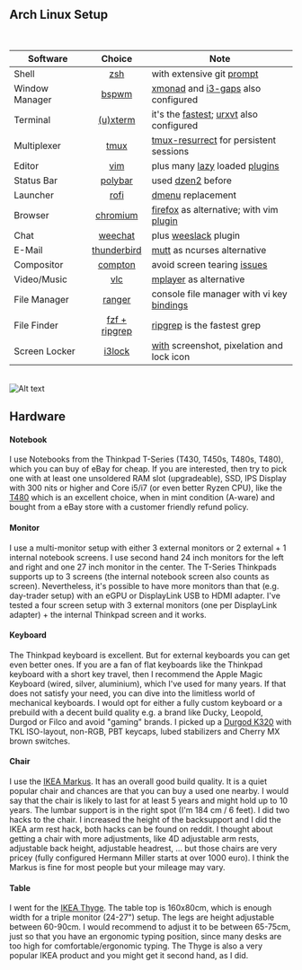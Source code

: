 ## Arch Linux Setup

<br>

| Software | Choice | Note
| ------------- |:-------------:|-------------|
| Shell | [zsh](https://wiki.archlinux.org/index.php/zsh) | with extensive git [prompt](https://github.com/starcraftman/zsh-git-prompt)
| Window Manager | [bspwm](https://wiki.archlinux.org/index.php/bspwm) | [xmonad](https://github.com/xmonad/xmonad) and [i3-gaps](https://github.com/Airblader/i3) also configured
| Terminal      | [(u)xterm](https://wiki.archlinux.org/index.php/Xterm) | it's the [fastest](https://lwn.net/Articles/751763/); [urxvt](https://wiki.archlinux.org/index.php/Rxvt-unicode) also configured
| Multiplexer | [tmux](https://wiki.archlinux.org/index.php/tmux) | [tmux-resurrect](https://github.com/tmux-plugins/tmux-resurrect) for persistent sessions
| Editor      | [vim](https://wiki.archlinux.org/index.php/vim) | plus many [lazy](https://github.com/junegunn/vim-plug#on-demand-loading-of-plugins) loaded [plugins](https://github.com/madnight/dotfiles/blob/master/vim/plugins.vim)
| Status Bar | [polybar](https://github.com/jaagr/polybar) | used [dzen2](https://wiki.archlinux.org/index.php/Dzen) before
| Launcher | [rofi](https://wiki.archlinux.org/index.php/rofi) | [dmenu](https://wiki.archlinux.org/index.php/dmenu) replacement
| Browser | [chromium](https://wiki.archlinux.org/index.php/chromium) | [firefox](https://wiki.archlinux.org/index.php/Firefox) as alternative; with vim [plugin](https://github.com/1995eaton/chromium-vim)
| Chat | [weechat](https://wiki.archlinux.org/index.php/Weechat) | plus [weeslack](https://github.com/wee-slack/wee-slack) plugin
| E-Mail | [thunderbird](https://wiki.archlinux.org/index.php/thunderbird) | [mutt](https://wiki.archlinux.org/index.php/Mutt) as ncurses alternative
| Compositor | [compton](https://wiki.archlinux.org/index.php/compton) | avoid screen tearing [issues](https://www.reddit.com/r/archlinux/comments/7yhuy3/screen_tearing_issue_in_arch_linux/)
| Video/Music | [vlc](https://wiki.archlinux.org/index.php/VLC_media_player) | [mplayer](https://wiki.archlinux.org/index.php/MPlayer) as alternative
| File Manager | [ranger](https://github.com/ranger/ranger) | console file manager with vi key [bindings](https://ranger.github.io/ranger.1.html#KEY-BINDINGS)
| File Finder | [fzf + ripgrep](https://medium.com/@crashybang/supercharge-vim-with-fzf-and-ripgrep-d4661fc853d2) | [ripgrep](https://github.com/BurntSushi/ripgrep) is the fastest grep
| Screen Locker | [i3lock](https://github.com/i3/i3lock) | [with](https://github.com/madnight/dotfiles/blob/c112cc973ddcb0c754c00ca266eb0bdbc13dcd62/scripts/lock.go) screenshot, pixelation and lock icon


<br>![Alt text](https://raw.github.com/madnight/dotfiles/master/screenshot.png "SCREENSHOT")

## Hardware

#### Notebook
I use Notebooks from the Thinkpad T-Series (T430, T450s, T480s, T480), which you can buy of eBay for cheap. If you are interested, then try to pick one with at least one unsoldered RAM slot (upgradeable), SSD, IPS Display with 300 nits or higher and Core i5/i7 (or even better Ryzen CPU), like the [T480](https://www.notebookcheck.net/Lenovo-ThinkPad-T480-Core-i7-8650U-FHD-Laptop-Review.315574.0.html) which is an excellent choice, when in mint condition (A-ware) and bought from a eBay store with a customer friendly refund policy.

#### Monitor
I use a multi-monitor setup with either 3 external monitors or 2 external + 1 internal notebook screens. I use second hand 24 inch monitors for the left and right and one 27 inch monitor in the center. The T-Series Thinkpads supports up to 3 screens (the internal notebook screen also counts as screen). Nevertheless, it's possible to have more monitors than that (e.g. day-trader setup) with an eGPU or DisplayLink USB to HDMI adapter. I've tested a four screen setup with 3 external monitors (one per DisplayLink adapter) + the internal Thinkpad screen and it works.

#### Keyboard
The Thinkpad keyboard is excellent. But for external keyboards you can get even better ones. If you are a fan of flat keyboards like the Thinkpad keyboard with a short key travel, then I recommend the Apple Magic Keyboard (wired, silver, aluminium), which I've used for many years. If that does not satisfy your need, you can dive into the limitless world of mechanical keyboards. I would opt for either a fully custom keyboard or a prebuild with a decent build quality e.g. a brand like Ducky, Leopold, Durgod or Filco and avoid "gaming" brands. I picked up a [Durgod K320](http://web.archive.org/web/20200731171335/https://www.amazon.com/dp/B078HFTTYK/) with TKL ISO-layout, non-RGB, PBT keycaps, lubed stabilizers and Cherry MX brown switches.

#### Chair
I use the [IKEA Markus](http://web.archive.org/web/20200303192021/https://www.ikea.com/us/en/p/markus-office-chair-vissle-dark-gray-90289172/). It has an overall good build quality. It is a quiet popular chair and chances are that you can buy a used one nearby. I would say that the chair is likely to last for at least 5 years and might hold up to 10 years. The lumbar support is in the right spot (I'm 184 cm / 6 feet). I did two hacks to the chair. I increased the height of the backsupport and I did the IKEA arm rest hack, both hacks can be found on reddit. I thought about getting a chair with more adjustments, like 4D adjustable arm rests, adjustable back height, adjustable headrest, ... but those chairs are very pricey (fully configured Hermann Miller starts at over 1000 euro). I think the Markus is fine for most people but your mileage may vary.

#### Table
I went for the [IKEA Thyge](http://web.archive.org/web/20191120195444/https://www.ikea.com/us/en/p/thyge-desk-white-silver-color-s49110931/). The table top is 160x80cm, which is enough width for a triple monitor (24-27") setup. The legs are height adjustable between 60-90cm. I would recommend to adjust it to be between 65-75cm, just so that you have an ergonomic typing position, since many desks are too high for comfortable/ergonomic typing. The Thyge is also a very popular IKEA product and you might get it second hand, as I did.
